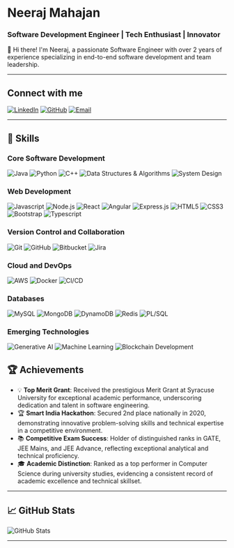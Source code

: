 # Neeraj Mahajan

### Software Development Engineer | Tech Enthusiast | Innovator

👋 Hi there! I'm Neeraj, a passionate Software Engineer with over 2 years of experience specializing in end-to-end software development and team leadership.

---

## Connect with me
[![LinkedIn](https://img.shields.io/badge/-LinkedIn-blue?style=flat-square&logo=LinkedIn&logoColor=white)](https://linkedin.com/in/neeraj-mahajan-pro)
[![GitHub](https://img.shields.io/badge/-GitHub-181717?style=flat-square&logo=github)](https://github.com/nm24781-cyber)
[![Email](https://img.shields.io/badge/-Email-red?style=flat-square&logo=Gmail&logoColor=white)](mailto:nm24781@gmail.com)

---

## 🚀 Skills

### Core Software Development
![Java](https://img.shields.io/badge/Java-ED8B00?style=flat-square&logo=java&logoColor=white)
![Python](https://img.shields.io/badge/Python-3776AB?style=flat-square&logo=python&logoColor=white)
![C++](https://img.shields.io/badge/C++-00599C?style=flat-square&logo=cplusplus&logoColor=white)
![Data Structures & Algorithms](https://img.shields.io/badge/Data_Structures_and_Algorithms-FFA116?style=flat-square)
![System Design](https://img.shields.io/badge/System_Design-4285F4?style=flat-square&logo=system-design&logoColor=white)

### Web Development
![Javascript](https://img.shields.io/badge/Javascript-F7DF1E?style=flat-square&logo=javascript&logoColor=black)
![Node.js](https://img.shields.io/badge/Node.js-339933?style=flat-square&logo=node.js&logoColor=white)
![React](https://img.shields.io/badge/React-20232A?style=flat-square&logo=react&logoColor=61DAFB)
![Angular](https://img.shields.io/badge/Angular-DD0031?style=flat-square&logo=angular&logoColor=white)
![Express.js](https://img.shields.io/badge/Express.js-000000?style=flat-square&logo=express&logoColor=white)
![HTML5](https://img.shields.io/badge/HTML5-E34F26?style=flat-square&logo=html5&logoColor=white)
![CSS3](https://img.shields.io/badge/CSS3-1572B6?style=flat-square&logo=css3&logoColor=white)
![Bootstrap](https://img.shields.io/badge/Bootstrap-7952B3?style=flat-square&logo=bootstrap&logoColor=white)
![Typescript](https://img.shields.io/badge/Typescript-3178C6?style=flat-square&logo=typescript&logoColor=white)

### Version Control and Collaboration
![Git](https://img.shields.io/badge/Git-F05032?style=flat-square&logo=git&logoColor=white)
![GitHub](https://img.shields.io/badge/GitHub-100000?style=flat-square&logo=github&logoColor=white)
![Bitbucket](https://img.shields.io/badge/Bitbucket-0052CC?style=flat-square&logo=bitbucket&logoColor=white)
![Jira](https://img.shields.io/badge/Jira-0052CC?style=flat-square&logo=jira&logoColor=white)

### Cloud and DevOps
![AWS](https://img.shields.io/badge/AWS-232F3E?style=flat-square&logo=amazon-aws&logoColor=white)
![Docker](https://img.shields.io/badge/Docker-2496ED?style=flat-square&logo=docker&logoColor=white)
![CI/CD](https://img.shields.io/badge/CI/CD-2088FF?style=flat-square&logo=gitlab&logoColor=white)

### Databases
![MySQL](https://img.shields.io/badge/MySQL-4479A1?style=flat-square&logo=mysql&logoColor=white)
![MongoDB](https://img.shields.io/badge/MongoDB-47A248?style=flat-square&logo=mongodb&logoColor=white)
![DynamoDB](https://img.shields.io/badge/DynamoDB-4053D6?style=flat-square&logo=amazon-dynamodb&logoColor=white)
![Redis](https://img.shields.io/badge/Redis-DC382D?style=flat-square&logo=redis&logoColor=white)
![PL/SQL](https://img.shields.io/badge/PL_SQL-F80000?style=flat-square&logo=oracle&logoColor=white)

### Emerging Technologies
![Generative AI](https://img.shields.io/badge/Generative%20AI-7B1FA2?style=flat-square&logo=artificial-intelligence&logoColor=white)
![Machine Learning](https://img.shields.io/badge/Machine_Learning-FF6F00?style=flat-square&logo=tensorflow&logoColor=white)
![Blockchain Development](https://img.shields.io/badge/Blockchain_Development-121D33?style=flat-square&logo=blockchain&logoColor=white)

## 🏆 Achievements

- 💡 **Top Merit Grant**: Received the prestigious Merit Grant at Syracuse University for exceptional academic performance, underscoring dedication and talent in software engineering.
- 🏆 **Smart India Hackathon**: Secured 2nd place nationally in 2020, demonstrating innovative problem-solving skills and technical expertise in a competitive environment.
- 📚 **Competitive Exam Success**: Holder of distinguished ranks in GATE, JEE Mains, and JEE Advance, reflecting exceptional analytical and technical proficiency.
- 🎓 **Academic Distinction**: Ranked as a top performer in Computer Science during university studies, evidencing a consistent record of academic excellence and technical skillset.

---

## 📈 GitHub Stats

![GitHub Stats](https://github-readme-streak-stats.herokuapp.com/?user=nm24781-cyber&theme=dark&date_format=M%20j%5B%2C%20Y%5D)

---